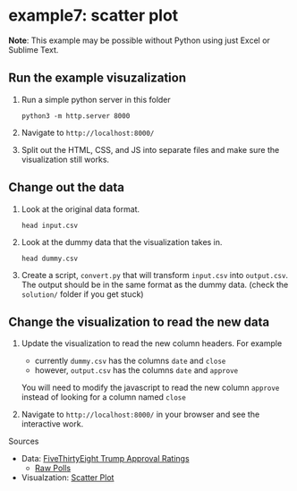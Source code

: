 # example7: scatter plot

**Note**: This example may be possible without Python using just Excel or Sublime Text.

## Run the example visuzalization

1. Run a simple python server in this folder

    ```
    python3 -m http.server 8000
    ```
    
2. Navigate to `http://localhost:8000/`

3. Split out the HTML, CSS, and JS into separate files and make sure the visualization still works.

## Change out the data

1. Look at the original data format.

    ```
    head input.csv
    ```

2. Look at the dummy data that the visualization takes in.

    ```
    head dummy.csv
    ```

3. Create a script, `convert.py` that will transform `input.csv` into `output.csv`. The output should be in the same format as the dummy data. (check the `solution/` folder if you get stuck)

## Change the visualization to read the new data

1. Update the visualization to read the new column headers. For example
	- currently `dummy.csv` has the columns `date` and `close`
	- however, `output.csv` has the columns `date` and `approve`
	
	You will need to modify the javascript to read the new column `approve` instead of looking for a column named `close`

2. Navigate to `http://localhost:8000/` in your browser and see the interactive work.

Sources
- Data: [FiveThirtyEight Trump Approval Ratings](https://projects.fivethirtyeight.com/trump-approval-ratings/)
	- [Raw Polls](https://projects.fivethirtyeight.com/trump-approval-data/approval_polllist.csv)
- Visualzation: [Scatter Plot](https://bl.ocks.org/d3noob/6f082f0e3b820b6bf68b78f2f7786084)
